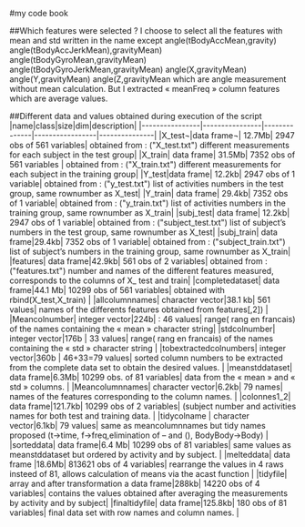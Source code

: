 #my code book


##Which features were selected ?
I choose to select all the features with mean and std written in the name except 
angle(tBodyAccMean,gravity) angle(tBodyAccJerkMean),gravityMean) angle(tBodyGyroMean,gravityMean) angle(tBodyGyroJerkMean,gravityMean) angle(X,gravityMean) angle(Y,gravityMean) angle(Z,gravityMean which are angle measurement without mean calculation. But I extracted « meanFreq » column  features which are average values.

##Different data and values obtained during execution of  the script
|name|class|size|dim|description|
|----------------|----------------|--------------|-----------------|---------------|
|X_test¬|data frame¬|	12.7Mb| 2947 obs of 561 variables|  obtained from : ("X_test.txt") different  measurements for each subject in the test group|
|X_train| data frame|	31.5Mb| 7352 obs of 561 variables | obtained from : ("X_train.txt") different  measurements for each subject in the training group|
|Y_test|data frame|	12.2kb| 2947 obs of 1 variable|  obtained from : ("y_test.txt") list of activities numbers in the test group, same rownumber as X_test|
|Y_train| data frame|	29.4kb| 7352 obs of 1 variable|  obtained from : ("y_train.txt") list of activities numbers in the training group, same rownumber as X_train|
|subj_test| data frame|	 12.2kb| 2947 obs of 1 variable|  obtained from : ("subject_test.txt") list of subject’s  numbers in the test group, same rownumber as X_test|
|subj_train| data frame|29.4kb| 7352 obs of 1 variable|  obtained from : ("subject_train.txt") list of subject’s numbers in the training group, same rownumber as X_train|
|features| data frame|42.9kb| 561 obs of 2 variables|  obtained from : ("features.txt") number and names of the different features measured, corresponds to the columns of X_ test and train|
|completedataset| data frame|44.1 Mb| 10299 obs of 561 variables|  obtained with rbind(X_test,X_train) |
|allcolumnnames| character vector|38.1 kb| 561 values| names of the differents features obtained from  features[,2]) |
|Meancolnumber| integer vector|224b| : 46 values| range( rang en francais) of the names  containing the « mean » character string|
|stdcolnumber| integer vector|176b | 33 values| range( rang en francais) of the names  containing the « std » character string |
|tobextractedcolnumbers| integer vector|360b | 46+33=79 values| sorted column numbers to be extracted from the complete data set to obtain the desired values. |
|meanstddataset| data frame|6.3Mb| 10299 obs. of 81 variables| data from the « mean » and « std » columns. |
|Meancolumnnames| character vector|6.2kb| 79 names| names of the features corresponding to the column names. |
|colonnes1_2| data frame|121.7kb| 10299 obs of 2 variables| (subject number and activities names for both test and training data. |
|tidycolname |  character vector|6.1kb| 79 values| same as meancolumnnames but tidy names proposed (t->time, f->freq,elimination of – and (), BodyBody->Body) |
|sorteddata| data frame|6.4 Mb|  10299 obs of 81 variables| same values as meanstddataset  but ordered by activity and by subject. |
|melteddata| data frame |18.6Mb| 813621 obs of 4 variables| rearrange the values in 4 raws insteed of 81, allows calculation of means via the acast function |
|tidyfile| array and after transformation a data frame|288kb| 14220 obs of 4 variables| contains the values obtained after averaging the measurements by activity and by subject|
|finaltidyfile| data frame|125.8kb| 180 obs of 81 variables| final data set with row names and column names. |
